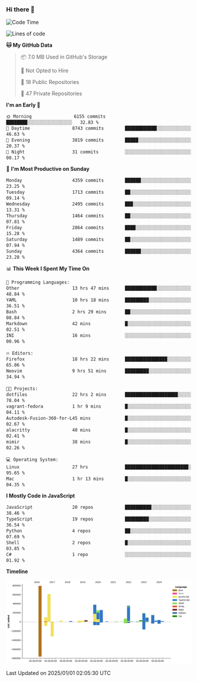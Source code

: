 ### Hi there 👋

<!--
**Clumsy-Coder/Clumsy-Coder** is a ✨ _special_ ✨ repository because its `README.md` (this file) appears on your GitHub profile.

Here are some ideas to get you started:

- 🔭 I’m currently working on ...
- 🌱 I’m currently learning ...
- 👯 I’m looking to collaborate on ...
- 🤔 I’m looking for help with ...
- 💬 Ask me about ...
- 📫 How to reach me: ...
- 😄 Pronouns: ...
- ⚡ Fun fact: ...
-->

<!-- anmol098/waka-readme-stats -->
<!--START_SECTION:waka-->
![Code Time](http://img.shields.io/badge/Code%20Time-1%2C083%20hrs%2040%20mins-blue)

![Lines of code](https://img.shields.io/badge/From%20Hello%20World%20I%27ve%20Written-3.5%20million%20lines%20of%20code-blue)

**🐱 My GitHub Data** 

> 📦 7.0 MB Used in GitHub's Storage 
 > 
> 🚫 Not Opted to Hire
 > 
> 📜 18 Public Repositories 
 > 
> 🔑 47 Private Repositories 
 > 
**I'm an Early 🐤** 

```text
🌞 Morning                6155 commits        ████████░░░░░░░░░░░░░░░░░   32.83 % 
🌆 Daytime                8743 commits        ████████████░░░░░░░░░░░░░   46.63 % 
🌃 Evening                3819 commits        █████░░░░░░░░░░░░░░░░░░░░   20.37 % 
🌙 Night                  31 commits          ░░░░░░░░░░░░░░░░░░░░░░░░░   00.17 % 
```
📅 **I'm Most Productive on Sunday** 

```text
Monday                   4359 commits        ██████░░░░░░░░░░░░░░░░░░░   23.25 % 
Tuesday                  1713 commits        ██░░░░░░░░░░░░░░░░░░░░░░░   09.14 % 
Wednesday                2495 commits        ███░░░░░░░░░░░░░░░░░░░░░░   13.31 % 
Thursday                 1464 commits        ██░░░░░░░░░░░░░░░░░░░░░░░   07.81 % 
Friday                   2864 commits        ████░░░░░░░░░░░░░░░░░░░░░   15.28 % 
Saturday                 1489 commits        ██░░░░░░░░░░░░░░░░░░░░░░░   07.94 % 
Sunday                   4364 commits        ██████░░░░░░░░░░░░░░░░░░░   23.28 % 
```


📊 **This Week I Spent My Time On** 

```text
💬 Programming Languages: 
Other                    13 hrs 47 mins      ████████████░░░░░░░░░░░░░   48.84 % 
YAML                     10 hrs 18 mins      █████████░░░░░░░░░░░░░░░░   36.51 % 
Bash                     2 hrs 29 mins       ██░░░░░░░░░░░░░░░░░░░░░░░   08.84 % 
Markdown                 42 mins             █░░░░░░░░░░░░░░░░░░░░░░░░   02.51 % 
INI                      16 mins             ░░░░░░░░░░░░░░░░░░░░░░░░░   00.96 % 

🔥 Editors: 
Firefox                  18 hrs 22 mins      ████████████████░░░░░░░░░   65.06 % 
Neovim                   9 hrs 51 mins       █████████░░░░░░░░░░░░░░░░   34.94 % 

🐱‍💻 Projects: 
dotfiles                 22 hrs 2 mins       ████████████████████░░░░░   78.04 % 
vagrant-fedora           1 hr 9 mins         █░░░░░░░░░░░░░░░░░░░░░░░░   04.11 % 
Autodesk-Fusion-360-for-L45 mins             █░░░░░░░░░░░░░░░░░░░░░░░░   02.67 % 
alacritty                40 mins             █░░░░░░░░░░░░░░░░░░░░░░░░   02.41 % 
mimir                    38 mins             █░░░░░░░░░░░░░░░░░░░░░░░░   02.26 % 

💻 Operating System: 
Linux                    27 hrs              ████████████████████████░   95.65 % 
Mac                      1 hr 13 mins        █░░░░░░░░░░░░░░░░░░░░░░░░   04.35 % 
```

**I Mostly Code in JavaScript** 

```text
JavaScript               20 repos            ██████████░░░░░░░░░░░░░░░   38.46 % 
TypeScript               19 repos            █████████░░░░░░░░░░░░░░░░   36.54 % 
Python                   4 repos             ██░░░░░░░░░░░░░░░░░░░░░░░   07.69 % 
Shell                    2 repos             █░░░░░░░░░░░░░░░░░░░░░░░░   03.85 % 
C#                       1 repo              ░░░░░░░░░░░░░░░░░░░░░░░░░   01.92 % 
```



**Timeline**

![Lines of Code chart](https://raw.githubusercontent.com/Clumsy-Coder/Clumsy-Coder/main/assets/bar_graph.png)


 Last Updated on 2025/01/01 02:05:30 UTC
<!--END_SECTION:waka-->
